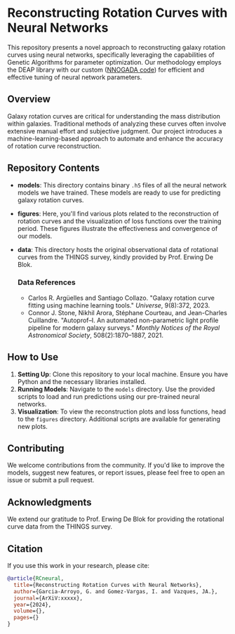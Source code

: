 # Reconstructing Rotation Curves with Neural Networks

This repository presents a novel approach to reconstructing galaxy rotation curves using neural networks, specifically leveraging the capabilities of Genetic Algorithms for parameter optimization. Our methodology employs the DEAP library with our custom ([NNOGADA code](https://github.com/igomezv/Nnogada)) for efficient and effective tuning of neural network parameters.

## Overview

Galaxy rotation curves are critical for understanding the mass distribution within galaxies. Traditional methods of analyzing these curves often involve extensive manual effort and subjective judgment. Our project introduces a machine-learning-based approach to automate and enhance the accuracy of rotation curve reconstruction.

## Repository Contents

- **models**: This directory contains binary `.h5` files of all the neural network models we have trained. These models are ready to use for predicting galaxy rotation curves.
  
- **figures**: Here, you'll find various plots related to the reconstruction of rotation curves and the visualization of loss functions over the training period. These figures illustrate the effectiveness and convergence of our models.

- **data**: This directory hosts the original observational data of rotational curves from the THINGS survey, kindly provided by Prof. Erwing De Blok.
  
  ### Data References
  - Carlos R. Argüelles and Santiago Collazo. "Galaxy rotation curve fitting using machine learning tools." *Universe*, 9(8):372, 2023.
  - Connor J. Stone, Nikhil Arora, Stéphane Courteau, and Jean-Charles Cuillandre. "Autoprof–I. An automated non-parametric light profile pipeline for modern galaxy surveys." *Monthly Notices of the Royal Astronomical Society*, 508(2):1870–1887, 2021.

## How to Use

1. **Setting Up**: Clone this repository to your local machine. Ensure you have Python and the necessary libraries installed.
2. **Running Models**: Navigate to the `models` directory. Use the provided scripts to load and run predictions using our pre-trained neural networks.
3. **Visualization**: To view the reconstruction plots and loss functions, head to the `figures` directory. Additional scripts are available for generating new plots.

## Contributing

We welcome contributions from the community. If you'd like to improve the models, suggest new features, or report issues, please feel free to open an issue or submit a pull request.

## Acknowledgments

We extend our gratitude to Prof. Erwing De Blok for providing the rotational curve data from the THINGS survey.


## Citation

If you use this work in your research, please cite:

```bibtex
@article{RCneural,
  title={Reconstructing Rotation Curves with Neural Networks},
  author={Garcia-Arroyo, G. and Gomez-Vargas, I. and Vazques, JA.},
  journal={ArXiV:xxxxx},
  year={2024},
  volume={},
  pages={}
}
